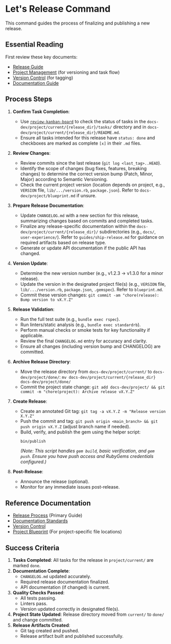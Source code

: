# Let's Release Command

This command guides the process of finalizing and publishing a new release.

## Essential Reading

First review these key documents:
- [Release Guide](../guides/ship-release.md)
- [Project Management](../guides/project-management.md) (for versioning and task flow)
- [Version Control](../guides/version-control.md) (for tagging)
- [Documentation Guide](../guides/documentation.md)

## Process Steps

1.  **Confirm Task Completion**:
    *   Use [`review-kanban-board`](./review-kanban-board.md) to check the status of tasks in the `docs-dev/project/current/{release_dir}/tasks/` directory and in `docs-dev/project/current/{release_dir}/README.md`.
    *   Ensure all tasks intended for this release have `status: done` and checkboxes are marked as complete `[x]` in their `.md` files.

2.  **Review Changes**:
    *   Review commits since the last release (`git log <last_tag>..HEAD`).
    *   Identify the scope of changes (bug fixes, features, breaking changes) to determine the correct version bump (Patch, Minor, Major) according to Semantic Versioning.
    *   Check the current project version (location depends on project, e.g., `VERSION` file, `lib/.../version.rb`, `package.json`). Refer to `docs-dev/project/blueprint.md` if unsure.

3.  **Prepare Release Documentation**:
    *   Update `CHANGELOG.md` with a new section for this release, summarizing changes based on commits and completed tasks.
    *   Finalize any release-specific documentation within the `docs-dev/project/current/{release_dir}/` subdirectories (e.g., `docs/`, `user-experience/`). Refer to `guides/ship-release.md` for guidance on required artifacts based on release type.
    *   Generate or update API documentation if the public API has changed.

4.  **Version Update**:
    *   Determine the new version number (e.g., v1.2.3 -> v1.3.0 for a minor release).
    *   Update the version in the designated project file(s) (e.g., `VERSION` file, `lib/.../version.rb`, `package.json`, `.gemspec`). Refer to `blueprint.md`.
    *   Commit these version changes: `git commit -am "chore(release): Bump version to vX.Y.Z"`

5.  **Release Validation**:
    *   Run the full test suite (e.g., `bundle exec rspec`).
    *   Run linters/static analysis (e.g., `bundle exec standardrb`).
    *   Perform manual checks or smoke tests for key functionality if applicable.
    *   Review the final `CHANGELOG.md` entry for accuracy and clarity.
    *   Ensure all changes (including version bump and CHANGELOG) are committed.

6.  **Archive Release Directory**:
    *   Move the release directory from `docs-dev/project/current/` to `docs-dev/project/done/`: `mv docs-dev/project/current/{release_dir} docs-dev/project/done/`
    *   Commit the project state change: `git add docs-dev/project/ && git commit -m "chore(project): Archive release vX.Y.Z"`

7.  **Create Release**:
    *   Create an annotated Git tag: `git tag -a vX.Y.Z -m "Release version X.Y.Z"`
    *   Push the commit and tag: `git push origin <main_branch> && git push origin vX.Y.Z` (adjust branch name if needed).
    *   Build, verify, and publish the gem using the helper script:
        ```bash
        bin/publish
        ```
        *(Note: This script handles `gem build`, basic verification, and `gem push`. Ensure you have push access and RubyGems credentials configured.)*

8.  **Post-Release**:
    *   Announce the release (optional).
    *   Monitor for any immediate issues post-release.

## Reference Documentation

- [Release Process](../guides/ship-release.md) (Primary Guide)
- [Documentation Standards](../guides/documentation.md)
- [Version Control](../guides/version-control.md)
- [Project Blueprint](../project/blueprint.md) (For project-specific file locations)

## Success Criteria

1.  **Tasks Completed**: All tasks for the release in `project/current/` are marked `done`.
2.  **Documentation Complete**:
    *   `CHANGELOG.md` updated accurately.
    *   Required release documentation finalized.
    *   API documentation (if changed) is current.
3.  **Quality Checks Passed**:
    *   All tests passing.
    *   Linters pass.
    *   Version updated correctly in designated file(s).
4.  **Project State Updated**: Release directory moved from `current/` to `done/` and change committed.
5.  **Release Artifacts Created**:
    *   Git tag created and pushed.
    *   Release artifact built and published successfully.

